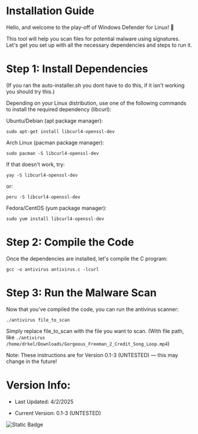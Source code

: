 # Installation Guide

Hello, and welcome to the play-off of Windows Defender for Linux! 🚨

This tool will help you scan files for potential malware using signatures. Let's get you set up with all the necessary dependencies and steps to run it.

# Step 1: Install Dependencies
(If you ran the auto-installer.sh you dont have to do this, if it isn't working you should try this.)

Depending on your Linux distribution, use one of the following commands to install the required dependency (libcurl):

Ubuntu/Debian (apt package manager):

`sudo apt-get install libcurl4-openssl-dev`

Arch Linux (pacman package manager):

`sudo pacman -S libcurl4-openssl-dev`

If that doesn't work, try:

`yay -S libcurl4-openssl-dev`

or:

`peru -S libcurl4-openssl-dev`

Fedora/CentOS (yum package manager):

`sudo yum install libcurl4-openssl-dev`

# Step 2: Compile the Code

Once the dependencies are installed, let's compile the C program:

`gcc -o antivirus antivirus.c -lcurl`

# Step 3: Run the Malware Scan

Now that you’ve compiled the code, you can run the antivirus scanner:

`./antivirus file_to_scan`

Simply replace file_to_scan with the file you want to scan. (With file path, like `./antivirus /home/drkel/Downloads/Gorgeous_Freeman_2_Credit_Song_Loop.mp4`)

Note: These instructions are for Version 0.1-3 (UNTESTED) — this may change in the future!

# Version Info:

- Last Updated: 4/2/2025

- Current Version: 0.1-3 (UNTESTED)

![Static Badge](https://img.shields.io/badge/Linux%20Defender%20Public%20License%20(LDPL)-1?style=flat&label=License&labelColor=grey&color=lightgrey)

